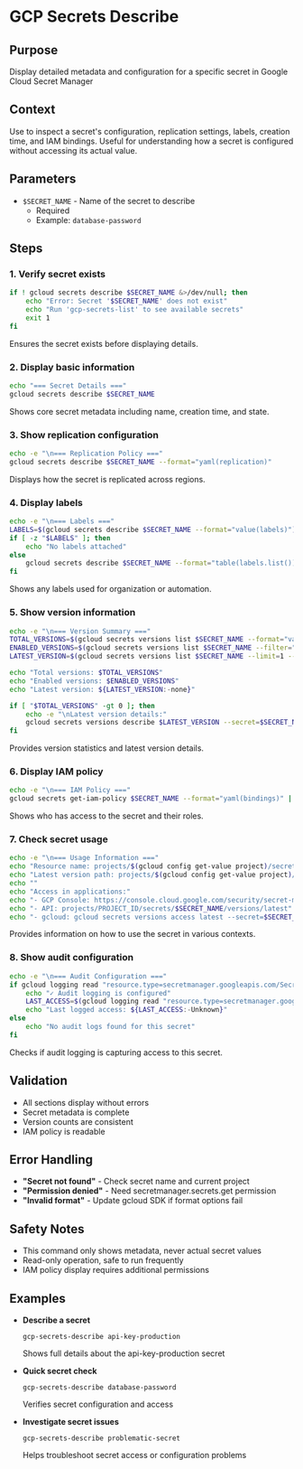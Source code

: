 # GCP Secrets Describe

## Purpose
Display detailed metadata and configuration for a specific secret in Google Cloud Secret Manager

## Context
Use to inspect a secret's configuration, replication settings, labels, creation time, and IAM bindings. Useful for understanding how a secret is configured without accessing its actual value.

## Parameters
- `$SECRET_NAME` - Name of the secret to describe
  - Required
  - Example: `database-password`

## Steps

### 1. Verify secret exists
```bash
if ! gcloud secrets describe $SECRET_NAME &>/dev/null; then
    echo "Error: Secret '$SECRET_NAME' does not exist"
    echo "Run 'gcp-secrets-list' to see available secrets"
    exit 1
fi
```
Ensures the secret exists before displaying details.

### 2. Display basic information
```bash
echo "=== Secret Details ==="
gcloud secrets describe $SECRET_NAME
```
Shows core secret metadata including name, creation time, and state.

### 3. Show replication configuration
```bash
echo -e "\n=== Replication Policy ==="
gcloud secrets describe $SECRET_NAME --format="yaml(replication)"
```
Displays how the secret is replicated across regions.

### 4. Display labels
```bash
echo -e "\n=== Labels ==="
LABELS=$(gcloud secrets describe $SECRET_NAME --format="value(labels)")
if [ -z "$LABELS" ]; then
    echo "No labels attached"
else
    gcloud secrets describe $SECRET_NAME --format="table(labels.list())"
fi
```
Shows any labels used for organization or automation.

### 5. Show version information
```bash
echo -e "\n=== Version Summary ==="
TOTAL_VERSIONS=$(gcloud secrets versions list $SECRET_NAME --format="value(name)" | wc -l)
ENABLED_VERSIONS=$(gcloud secrets versions list $SECRET_NAME --filter="state:ENABLED" --format="value(name)" | wc -l)
LATEST_VERSION=$(gcloud secrets versions list $SECRET_NAME --limit=1 --format="value(name)")

echo "Total versions: $TOTAL_VERSIONS"
echo "Enabled versions: $ENABLED_VERSIONS"
echo "Latest version: ${LATEST_VERSION:-none}"

if [ "$TOTAL_VERSIONS" -gt 0 ]; then
    echo -e "\nLatest version details:"
    gcloud secrets versions describe $LATEST_VERSION --secret=$SECRET_NAME --format="table(name,state,createTime)"
fi
```
Provides version statistics and latest version details.

### 6. Display IAM policy
```bash
echo -e "\n=== IAM Policy ==="
gcloud secrets get-iam-policy $SECRET_NAME --format="yaml(bindings)" || echo "No IAM bindings found"
```
Shows who has access to the secret and their roles.

### 7. Check secret usage
```bash
echo -e "\n=== Usage Information ==="
echo "Resource name: projects/$(gcloud config get-value project)/secrets/$SECRET_NAME"
echo "Latest version path: projects/$(gcloud config get-value project)/secrets/$SECRET_NAME/versions/latest"
echo ""
echo "Access in applications:"
echo "- GCP Console: https://console.cloud.google.com/security/secret-manager/secret/$SECRET_NAME"
echo "- API: projects/PROJECT_ID/secrets/$SECRET_NAME/versions/latest"
echo "- gcloud: gcloud secrets versions access latest --secret=$SECRET_NAME"
```
Provides information on how to use the secret in various contexts.

### 8. Show audit configuration
```bash
echo -e "\n=== Audit Configuration ==="
if gcloud logging read "resource.type=secretmanager.googleapis.com/Secret AND resource.labels.secret_id=$SECRET_NAME" --limit=1 --format="value(timestamp)" &>/dev/null; then
    echo "✓ Audit logging is configured"
    LAST_ACCESS=$(gcloud logging read "resource.type=secretmanager.googleapis.com/Secret AND resource.labels.secret_id=$SECRET_NAME" --limit=1 --format="value(timestamp)" 2>/dev/null)
    echo "Last logged access: ${LAST_ACCESS:-Unknown}"
else
    echo "No audit logs found for this secret"
fi
```
Checks if audit logging is capturing access to this secret.

## Validation
- All sections display without errors
- Secret metadata is complete
- Version counts are consistent
- IAM policy is readable

## Error Handling
- **"Secret not found"** - Check secret name and current project
- **"Permission denied"** - Need secretmanager.secrets.get permission
- **"Invalid format"** - Update gcloud SDK if format options fail

## Safety Notes
- This command only shows metadata, never actual secret values
- Read-only operation, safe to run frequently
- IAM policy display requires additional permissions

## Examples
- **Describe a secret**
  ```
  gcp-secrets-describe api-key-production
  ```
  Shows full details about the api-key-production secret

- **Quick secret check**
  ```
  gcp-secrets-describe database-password
  ```
  Verifies secret configuration and access

- **Investigate secret issues**
  ```
  gcp-secrets-describe problematic-secret
  ```
  Helps troubleshoot secret access or configuration problems